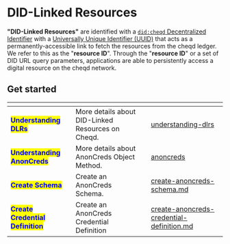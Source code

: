 # DID-Linked Resources

**"DID-Linked Resources"** are identified with a [`did:cheqd` Decentralized Identifier](https://docs.cheqd.io/product/architecture/adr-list/adr-002-did-linked-resources) with a [Universally Unique Identifier (UUID)](https://www.uuidgenerator.net/) that acts as a permanently-accessible link to fetch the resources from the cheqd ledger. We refer to this as the "**resource ID**". Through the "**resource ID**" or a set of DID URL query parameters, applications are able to persistently access a digital resource on the cheqd network.

## Get started

<table data-view="cards"><thead><tr><th></th><th></th><th></th><th data-hidden data-card-target data-type="content-ref"></th></tr></thead><tbody><tr><td><mark style="color:blue;"><strong>Understanding DLRs</strong></mark></td><td>More details about DID-Linked Resources on Cheqd.</td><td></td><td><a href="../../../studio/did-linked-resources/understanding-dlrs/">understanding-dlrs</a></td></tr><tr><td><mark style="color:blue;"><strong>Understanding AnonCreds</strong></mark></td><td>More details about AnonCreds Object Method.</td><td></td><td><a href="../../../advanced/anoncreds/">anoncreds</a></td></tr><tr><td><mark style="color:blue;"><strong>Create Schema</strong></mark></td><td>Create an AnonCreds Schema.</td><td></td><td><a href="create-anoncreds-schema.md">create-anoncreds-schema.md</a></td></tr><tr><td><mark style="color:blue;"><strong>Create Credential Definition</strong></mark></td><td>Create an AnonCreds Credential Definition</td><td></td><td><a href="create-anoncreds-credential-definition.md">create-anoncreds-credential-definition.md</a></td></tr></tbody></table>


